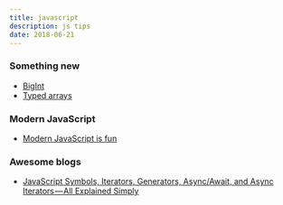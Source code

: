 ```yaml
---
title: javascript
description: js tips
date: 2018-06-21
---
```


### Something new

* [BigInt](https://developers.google.com/web/updates/2018/05/bigint)
* [Typed arrays](https://developer.mozilla.org/en-US/docs/Web/JavaScript/Typed_arrays)

### Modern JavaScript

* [Modern JavaScript is fun](https://github.com/MylesBorins/i-love-this-pattern)

### Awesome blogs

* [JavaScript Symbols, Iterators, Generators, Async/Await, and Async Iterators — All Explained Simply](https://medium.freecodecamp.org/some-of-javascripts-most-useful-features-can-be-tricky-let-me-explain-them-4003d7bbed32)
